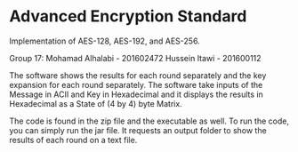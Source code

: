 # Advanced Encryption Standard
Implementation of AES-128, AES-192, and AES-256.

Group 17: Mohamad Alhalabi - 201602472
	        Hussein Itawi    - 201600112
          
 The software shows the results for each round separately and the key expansion for each round separately.
 The software take inputs of the Message in ACII and Key in Hexadecimal and it displays the results in Hexadecimal as a State of (4 by 4) byte Matrix.

The code is found in the zip file and the executable as well. 
To run the code, you can simply run the jar file.
It requests an output folder to show the results of each round on a text file.
